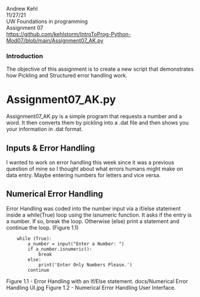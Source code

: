 Andrew Kehl  
11/27/21  
UW Foundations in programming  
Assignment 07  
https://github.com/kehlstorm/IntroToProg-Python-Mod07/blob/main/Assignment07_AK.py

### Introduction
The objective of this assignment is to create a new script that demonstrates how Pickling and Structured error handling work. 
 
# Assignment07_AK.py
Assignment07_AK.py is a simple program that requests a number and a word. It then converts them by pickling into a .dat file and then shows you your information in .dat format. 

## Inputs & Error Handling
I wanted to work on error handling this week since it was a previous question of mine so I thought about what errors humans might make on data entry. Maybe entering numbers for letters and vice versa. 

## Numerical Error Handling
Error Handling was coded into the number input via a if/else statement inside a while(True) loop using the isnumeric function. It asks if the entry is a number. If so, break the loop. Otherwise (else) print a statement and continue the loop. (Figure 1.1)
```
    while (True):
        a_number = input("Enter a Number: ")
        if a_number.isnumeric():
            break
        else:
            print('Enter Only Numbers Please.')
        continue
```
Figure 1.1 - Error Handling with an If/Else statement.
docs/Numerical Error Handling UI.jpg
Figure 1.2 - Numerical Error Handling User Interface. 

